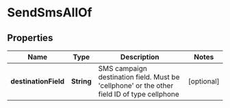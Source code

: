 

# SendSmsAllOf

## Properties

Name | Type | Description | Notes
------------ | ------------- | ------------- | -------------
**destinationField** | **String** | SMS campaign destination field. Must be &#39;cellphone&#39; or the other field ID of type                                 cellphone |  [optional]



